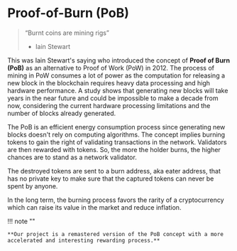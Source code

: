 # Proof-of-Burn (PoB)

> “Burnt coins are mining rigs”
>  - Iain Stewart

This was Iain Stewart's saying who introduced the concept of __Proof of Burn (PoB)__ 
as an alternative to Proof of Work (PoW) in 2012.
The process of mining in PoW consumes a lot of power as the
computation for releasing a new block in the blockchain requires
heavy data processing and high hardware performance.
A study shows that generating new blocks will take years in the
near future and could be impossible to make a decade from now,
considering the current hardware processing limitations and the
number of blocks already generated.

The PoB is an efficient energy consumption process since
generating new blocks doesn't rely on computing algorithms. The
concept implies burning tokens to gain the right of validating
transactions in the network. Validators are then rewarded with
tokens. So, the more the holder burns, the higher chances are to
stand as a network validator.

The destroyed tokens are sent to a burn address, aka eater address,
that has no private key to make sure that the captured tokens can
never be spent by anyone.

In the long term, the burning process favors the rarity of a
cryptocurrency which can raise its value in the market and reduce
inflation.

!!! note ""

    **Our project is a remastered version of the PoB concept with a more
    accelerated and interesting rewarding process.**
